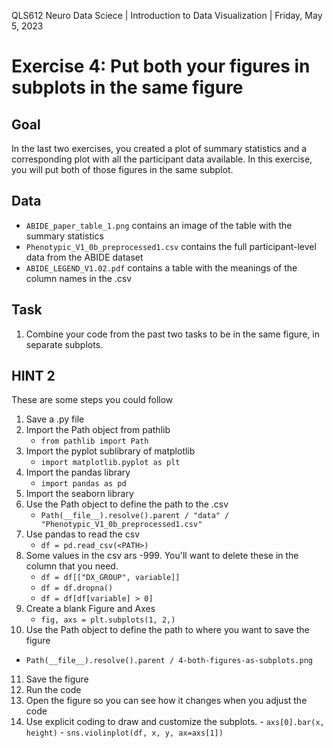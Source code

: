 QLS612 Neuro Data Sciece | Introduction to Data Visualization | Friday, May 5, 2023

# Exercise 4: Put both your figures in subplots in the same figure

## Goal
In the last two exercises, you created a plot of summary statistics and a corresponding plot with all the participant data available.
In this exercise, you will put both of those figures in the same subplot.

## Data
- `ABIDE_paper_table_1.png` contains an image of the table with the summary statistics
- `Phenotypic_V1_0b_preprocessed1.csv` contains the full participant-level data from the ABIDE dataset
- `ABIDE_LEGEND_V1.02.pdf` contains a table with the meanings of the column names in the .csv

## Task
1. Combine your code from the past two tasks to be in the same figure, in separate subplots.

## HINT 2
These are some steps you could follow
1. Save a .py file
2. Import the Path object from pathlib
   - `from pathlib import Path`
3. Import the pyplot sublibrary of matplotlib
   - `import matplotlib.pyplot as plt`
4. Import the pandas library
   - `import pandas as pd`
5. Import the seaborn library
6. Use the Path object to define the path to the .csv
   - `Path(__file__).resolve().parent / "data" / "Phenotypic_V1_0b_preprocessed1.csv"`
7. Use pandas to read the csv
   - `df = pd.read_csv(<PATH>)`
8. Some values in the csv ars -999. You'll want to delete these in the column that you need.
   - `df = df[["DX_GROUP", variable]]`
   - `df = df.dropna()`
   - `df = df[df[variable] > 0]`
9. Create a blank Figure and Axes
   - `fig, axs = plt.subplots(1, 2,)`
10.  Use the Path object to define the path to where you want to save the figure
   - `Path(__file__).resolve().parent / 4-both-figures-as-subplots.png`
11.  Save the figure
12.  Run the code
13.  Open the figure so you can see how it changes when you adjust the code
14.  Use explicit coding to draw and customize the subplots.
    - `axs[0].bar(x, height)`
    - `sns.violinplot(df, x, y, ax=axs[1])`
